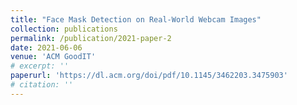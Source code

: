 ```yaml
---
title: "Face Mask Detection on Real-World Webcam Images"
collection: publications
permalink: /publication/2021-paper-2
date: 2021-06-06
venue: 'ACM GoodIT'
# excerpt: ''
paperurl: 'https://dl.acm.org/doi/pdf/10.1145/3462203.3475903'
# citation: ''
---
```


